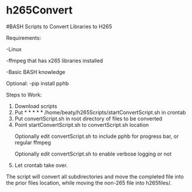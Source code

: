 # h265Convert
#BASH Scripts to Convert Libraries to H265

Requirements:<p>
  -Linux<p>
  -ffmpeg that has x265 libraries installed<p>
  -Basic BASH knowledge<p>
  
 Optional:
  -pip install pphb
 
 
 Steps to Work:
  1.  Download scripts
  2.  Put * * * * * /home/beaty/h265Scripts/startConvertScript.sh in crontab
  3.  Put convertScript.sh in root directory of files to be converted
  4.  Point startConvertScript.sh to convertScript.sh location
    <p>Optionally edit convertScript.sh to include pphb for progress bar, or regular ffmpeg
    <p>Optionally edit convertScript.sh to enable verbose logging or not
  4.  Let crontab take over.
  
 The script will convert all subdirectories and move the completed file into the prior files location, while moving the non-265 file into h265files/.
